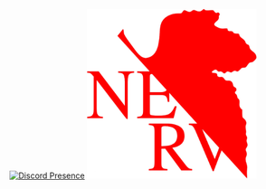 [![Discord Presence](https://lanyard.cnrad.dev/api/222392036387454978)](https://discord.com/users/222392036387454978)
<img src="nerv.png" width="300px" height="300px">
